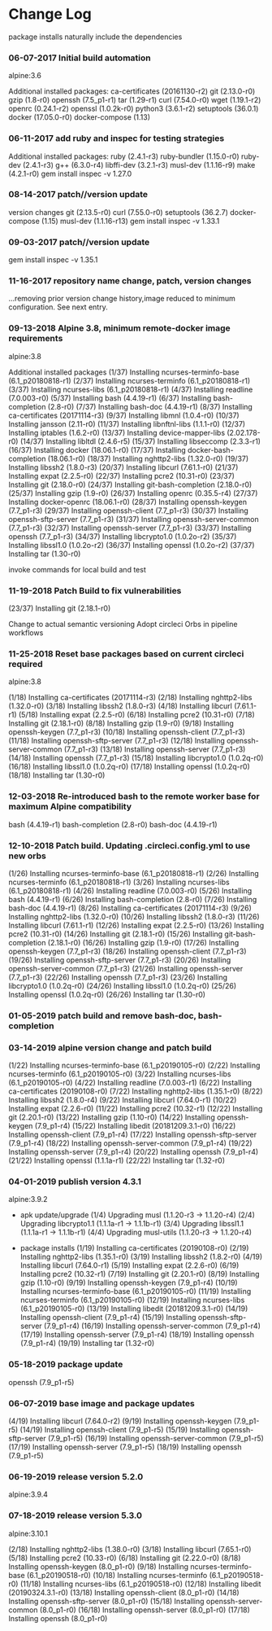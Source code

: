 # Change Log

package installs naturally include the dependencies

### 06-07-2017 Initial build automation

alpine:3.6

Additional installed packages:
ca-certificates (20161130-r2)
git (2.13.0-r0)
gzip (1.8-r0)
openssh (7.5_p1-r1)
tar (1.29-r1)
curl (7.54.0-r0)
wget (1.19.1-r2)
openrc (0.24.1-r2)
openssl (1.0.2k-r0)
python3 (3.6.1-r2)
setuptools (36.0.1)
docker (17.05.0-r0)
docker-compose (1.13)

### 06-11-2017 add ruby and inspec for testing strategies

Additional installed packages:
ruby (2.4.1-r3)
ruby-bundler (1.15.0-r0)
ruby-dev (2.4.1-r3)
g++ (6.3.0-r4)
libffi-dev (3.2.1-r3)
musl-dev (1.1.16-r9)
make (4.2.1-r0)
gem install inspec -v 1.27.0


### 08-14-2017 patch//version update

version changes
git (2.13.5-r0)
curl (7.55.0-r0)
setuptools (36.2.7)
docker-compose (1.15)
musl-dev (1.1.16-r13)
gem install inspec -v 1.33.1

### 09-03-2017 patch//version update

gem install inspec -v 1.35.1

### 11-16-2017 repository name change, patch, version changes

...removing prior version change history,image reduced to minimum configuration. See next entry.

### 09-13-2018 Alpine 3.8, minimum remote-docker image requirements

alpine:3.8

Additional installed packages
(1/37) Installing ncurses-terminfo-base (6.1_p20180818-r1)
(2/37) Installing ncurses-terminfo (6.1_p20180818-r1)
(3/37) Installing ncurses-libs (6.1_p20180818-r1)
(4/37) Installing readline (7.0.003-r0)
(5/37) Installing bash (4.4.19-r1)
(6/37) Installing bash-completion (2.8-r0)
(7/37) Installing bash-doc (4.4.19-r1)
(8/37) Installing ca-certificates (20171114-r3)
(9/37) Installing libmnl (1.0.4-r0)
(10/37) Installing jansson (2.11-r0)
(11/37) Installing libnftnl-libs (1.1.1-r0)
(12/37) Installing iptables (1.6.2-r0)
(13/37) Installing device-mapper-libs (2.02.178-r0)
(14/37) Installing libltdl (2.4.6-r5)
(15/37) Installing libseccomp (2.3.3-r1)
(16/37) Installing docker (18.06.1-r0)
(17/37) Installing docker-bash-completion (18.06.1-r0)
(18/37) Installing nghttp2-libs (1.32.0-r0)
(19/37) Installing libssh2 (1.8.0-r3)
(20/37) Installing libcurl (7.61.1-r0)
(21/37) Installing expat (2.2.5-r0)
(22/37) Installing pcre2 (10.31-r0)
(23/37) Installing git (2.18.0-r0)
(24/37) Installing git-bash-completion (2.18.0-r0)
(25/37) Installing gzip (1.9-r0)
(26/37) Installing openrc (0.35.5-r4)
(27/37) Installing docker-openrc (18.06.1-r0)
(28/37) Installing openssh-keygen (7.7_p1-r3)
(29/37) Installing openssh-client (7.7_p1-r3)
(30/37) Installing openssh-sftp-server (7.7_p1-r3)
(31/37) Installing openssh-server-common (7.7_p1-r3)
(32/37) Installing openssh-server (7.7_p1-r3)
(33/37) Installing openssh (7.7_p1-r3)
(34/37) Installing libcrypto1.0 (1.0.2o-r2)
(35/37) Installing libssl1.0 (1.0.2o-r2)
(36/37) Installing openssl (1.0.2o-r2)
(37/37) Installing tar (1.30-r0)

invoke commands for local build and test

### 11-19-2018 Patch Build to fix vulnerabilities

(23/37) Installing git (2.18.1-r0)

Change to actual semantic versioning
Adopt circleci Orbs in pipeline workflows

### 11-25-2018 Reset base packages based on current circleci required

alpine:3.8

(1/18) Installing ca-certificates (20171114-r3)
(2/18) Installing nghttp2-libs (1.32.0-r0)
(3/18) Installing libssh2 (1.8.0-r3)
(4/18) Installing libcurl (7.61.1-r1)
(5/18) Installing expat (2.2.5-r0)
(6/18) Installing pcre2 (10.31-r0)
(7/18) Installing git (2.18.1-r0)
(8/18) Installing gzip (1.9-r0)
(9/18) Installing openssh-keygen (7.7_p1-r3)
(10/18) Installing openssh-client (7.7_p1-r3)
(11/18) Installing openssh-sftp-server (7.7_p1-r3)
(12/18) Installing openssh-server-common (7.7_p1-r3)
(13/18) Installing openssh-server (7.7_p1-r3)
(14/18) Installing openssh (7.7_p1-r3)
(15/18) Installing libcrypto1.0 (1.0.2q-r0)
(16/18) Installing libssl1.0 (1.0.2q-r0)
(17/18) Installing openssl (1.0.2q-r0)
(18/18) Installing tar (1.30-r0)

### 12-03-2018 Re-introduced bash to the remote worker base for maximum Alpine compatibility

bash (4.4.19-r1)
bash-completion (2.8-r0)
bash-doc (4.4.19-r1)

### 12-10-2018 Patch build. Updating .circleci.config.yml to use new orbs

(1/26) Installing ncurses-terminfo-base (6.1_p20180818-r1)
(2/26) Installing ncurses-terminfo (6.1_p20180818-r1)
(3/26) Installing ncurses-libs (6.1_p20180818-r1)
(4/26) Installing readline (7.0.003-r0)
(5/26) Installing bash (4.4.19-r1)
(6/26) Installing bash-completion (2.8-r0)
(7/26) Installing bash-doc (4.4.19-r1)
(8/26) Installing ca-certificates (20171114-r3)
(9/26) Installing nghttp2-libs (1.32.0-r0)
(10/26) Installing libssh2 (1.8.0-r3)
(11/26) Installing libcurl (7.61.1-r1)
(12/26) Installing expat (2.2.5-r0)
(13/26) Installing pcre2 (10.31-r0)
(14/26) Installing git (2.18.1-r0)
(15/26) Installing git-bash-completion (2.18.1-r0)
(16/26) Installing gzip (1.9-r0)
(17/26) Installing openssh-keygen (7.7_p1-r3)
(18/26) Installing openssh-client (7.7_p1-r3)
(19/26) Installing openssh-sftp-server (7.7_p1-r3)
(20/26) Installing openssh-server-common (7.7_p1-r3)
(21/26) Installing openssh-server (7.7_p1-r3)
(22/26) Installing openssh (7.7_p1-r3)
(23/26) Installing libcrypto1.0 (1.0.2q-r0)
(24/26) Installing libssl1.0 (1.0.2q-r0)
(25/26) Installing openssl (1.0.2q-r0)
(26/26) Installing tar (1.30-r0)

### 01-05-2019 patch build and remove bash-doc, bash-completion

### 03-14-2019 alpine version change and patch build

(1/22) Installing ncurses-terminfo-base (6.1_p20190105-r0)
(2/22) Installing ncurses-terminfo (6.1_p20190105-r0)
(3/22) Installing ncurses-libs (6.1_p20190105-r0)
(4/22) Installing readline (7.0.003-r1)
(6/22) Installing ca-certificates (20190108-r0)
(7/22) Installing nghttp2-libs (1.35.1-r0)
(8/22) Installing libssh2 (1.8.0-r4)
(9/22) Installing libcurl (7.64.0-r1)
(10/22) Installing expat (2.2.6-r0)
(11/22) Installing pcre2 (10.32-r1)
(12/22) Installing git (2.20.1-r0)
(13/22) Installing gzip (1.10-r0)
(14/22) Installing openssh-keygen (7.9_p1-r4)
(15/22) Installing libedit (20181209.3.1-r0)
(16/22) Installing openssh-client (7.9_p1-r4)
(17/22) Installing openssh-sftp-server (7.9_p1-r4)
(18/22) Installing openssh-server-common (7.9_p1-r4)
(19/22) Installing openssh-server (7.9_p1-r4)
(20/22) Installing openssh (7.9_p1-r4)
(21/22) Installing openssl (1.1.1a-r1)
(22/22) Installing tar (1.32-r0)

### 04-01-2019 publish version 4.3.1

alpine:3.9.2

* apk update/upgrade
(1/4) Upgrading musl (1.1.20-r3 -> 1.1.20-r4)
(2/4) Upgrading libcrypto1.1 (1.1.1a-r1 -> 1.1.1b-r1)
(3/4) Upgrading libssl1.1 (1.1.1a-r1 -> 1.1.1b-r1)
(4/4) Upgrading musl-utils (1.1.20-r3 -> 1.1.20-r4)

* package installs
(1/19) Installing ca-certificates (20190108-r0)
(2/19) Installing nghttp2-libs (1.35.1-r0)
(3/19) Installing libssh2 (1.8.2-r0)
(4/19) Installing libcurl (7.64.0-r1)
(5/19) Installing expat (2.2.6-r0)
(6/19) Installing pcre2 (10.32-r1)
(7/19) Installing git (2.20.1-r0)
(8/19) Installing gzip (1.10-r0)
(9/19) Installing openssh-keygen (7.9_p1-r4)
(10/19) Installing ncurses-terminfo-base (6.1_p20190105-r0)
(11/19) Installing ncurses-terminfo (6.1_p20190105-r0)
(12/19) Installing ncurses-libs (6.1_p20190105-r0)
(13/19) Installing libedit (20181209.3.1-r0)
(14/19) Installing openssh-client (7.9_p1-r4)
(15/19) Installing openssh-sftp-server (7.9_p1-r4)
(16/19) Installing openssh-server-common (7.9_p1-r4)
(17/19) Installing openssh-server (7.9_p1-r4)
(18/19) Installing openssh (7.9_p1-r4)
(19/19) Installing tar (1.32-r0)

### 05-18-2019 package update

openssh (7.9_p1-r5)

### 06-07-2019 base image and package updates

(4/19) Installing libcurl (7.64.0-r2)
(9/19) Installing openssh-keygen (7.9_p1-r5)
(14/19) Installing openssh-client (7.9_p1-r5)
(15/19) Installing openssh-sftp-server (7.9_p1-r5)
(16/19) Installing openssh-server-common (7.9_p1-r5)
(17/19) Installing openssh-server (7.9_p1-r5)
(18/19) Installing openssh (7.9_p1-r5)

### 06-19-2019 release version 5.2.0

alpine:3.9.4

### 07-18-2019 release version 5.3.0

alpine:3.10.1

(2/18) Installing nghttp2-libs (1.38.0-r0)
(3/18) Installing libcurl (7.65.1-r0)
(5/18) Installing pcre2 (10.33-r0)
(6/18) Installing git (2.22.0-r0)
(8/18) Installing openssh-keygen (8.0_p1-r0)
(9/18) Installing ncurses-terminfo-base (6.1_p20190518-r0)
(10/18) Installing ncurses-terminfo (6.1_p20190518-r0)
(11/18) Installing ncurses-libs (6.1_p20190518-r0)
(12/18) Installing libedit (20190324.3.1-r0)
(13/18) Installing openssh-client (8.0_p1-r0)
(14/18) Installing openssh-sftp-server (8.0_p1-r0)
(15/18) Installing openssh-server-common (8.0_p1-r0)
(16/18) Installing openssh-server (8.0_p1-r0)
(17/18) Installing openssh (8.0_p1-r0)
